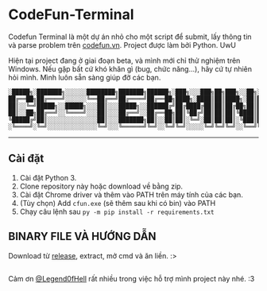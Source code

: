 # CodeFun-Terminal

Codefun Terminal là một dự án nhỏ cho một script để submit, lấy thông tin và parse problem trên [codefun.vn](https://codefun.vn/).
Project được làm bởi Python. UwU

Hiện tại project đang ở giai đoạn beta, và mình mới chỉ thử nghiệm trên Windows. Nếu gặp bất cứ khó khăn gì (bug, chức năng...), hãy cứ tự nhiên hỏi mình. Mình luôn sẵn sàng giúp đỡ các bạn.

```
░█████╗░███████╗░░░░░░████████╗███████╗██████╗░███╗░░░███╗██╗███╗░░██╗░█████╗░██╗░░░░░
██╔══██╗██╔════╝░░░░░░╚══██╔══╝██╔════╝██╔══██╗████╗░████║██║████╗░██║██╔══██╗██║░░░░░
██║░░╚═╝█████╗░░█████╗░░░██║░░░█████╗░░██████╔╝██╔████╔██║██║██╔██╗██║███████║██║░░░░░
██║░░██╗██╔══╝░░╚════╝░░░██║░░░██╔══╝░░██╔══██╗██║╚██╔╝██║██║██║╚████║██╔══██║██║░░░░░
╚█████╔╝██║░░░░░░░░░░░░░░██║░░░███████╗██║░░██║██║░╚═╝░██║██║██║░╚███║██║░░██║███████╗
░╚════╝░╚═╝░░░░░░░░░░░░░░╚═╝░░░╚══════╝╚═╝░░╚═╝╚═╝░░░░░╚═╝╚═╝╚═╝░░╚══╝╚═╝░░╚═╝╚══════╝
```

***

## Cài đặt

1. Cài đặt Python 3.
2. Clone repository này hoặc download về bằng zip.
3. Cài đặt Chrome driver và thêm vào PATH trên máy tính của các bạn.
4. (Tùy chọn) Add `cfun.exe` (sẽ thêm sau khi có bin) vào PATH
5. Chạy câu lệnh sau
`py -m pip install -r requirements.txt`

## BINARY FILE VÀ HƯỚNG DẪN

Download từ [release](https://github.com/minotour4869/cfun-terminal/releases), extract, mở cmd và ăn liền. :>

##

Cảm ơn [@Legend0fHell](https://github.com/Legend0fHell) rất nhiều trong việc hỗ trợ mình project này nhé. :3
